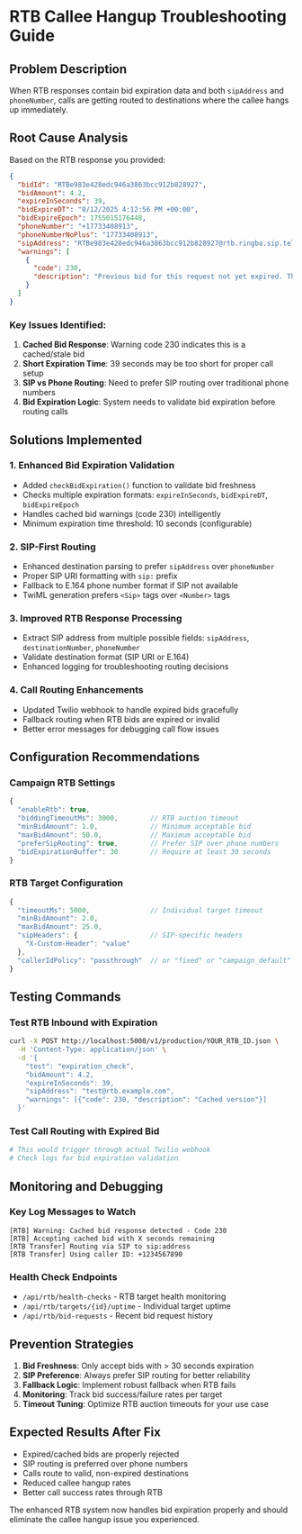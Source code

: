 # RTB Callee Hangup Troubleshooting Guide

## Problem Description
When RTB responses contain bid expiration data and both `sipAddress` and `phoneNumber`, calls are getting routed to destinations where the callee hangs up immediately.

## Root Cause Analysis

Based on the RTB response you provided:
```json
{
  "bidId": "RTBe983e428edc946a3863bcc912b828927",
  "bidAmount": 4.2,
  "expireInSeconds": 39,
  "bidExpireDT": "8/12/2025 4:12:56 PM +00:00",
  "bidExpireEpoch": 1755015176448,
  "phoneNumber": "+17733408913",
  "phoneNumberNoPlus": "17733408913",
  "sipAddress": "RTBe983e428edc946a3863bcc912b828927@rtb.ringba.sip.telnyx.com",
  "warnings": [
    {
      "code": 230,
      "description": "Previous bid for this request not yet expired. This is a cached version"
    }
  ]
}
```

### Key Issues Identified:

1. **Cached Bid Response**: Warning code 230 indicates this is a cached/stale bid
2. **Short Expiration Time**: 39 seconds may be too short for proper call setup
3. **SIP vs Phone Routing**: Need to prefer SIP routing over traditional phone numbers
4. **Bid Expiration Logic**: System needs to validate bid expiration before routing calls

## Solutions Implemented

### 1. Enhanced Bid Expiration Validation
- Added `checkBidExpiration()` function to validate bid freshness
- Checks multiple expiration formats: `expireInSeconds`, `bidExpireDT`, `bidExpireEpoch`
- Handles cached bid warnings (code 230) intelligently
- Minimum expiration time threshold: 10 seconds (configurable)

### 2. SIP-First Routing
- Enhanced destination parsing to prefer `sipAddress` over `phoneNumber`
- Proper SIP URI formatting with `sip:` prefix
- Fallback to E.164 phone number format if SIP not available
- TwiML generation prefers `<Sip>` tags over `<Number>` tags

### 3. Improved RTB Response Processing
- Extract SIP address from multiple possible fields: `sipAddress`, `destinationNumber`, `phoneNumber`
- Validate destination format (SIP URI or E.164)
- Enhanced logging for troubleshooting routing decisions

### 4. Call Routing Enhancements
- Updated Twilio webhook to handle expired bids gracefully
- Fallback routing when RTB bids are expired or invalid
- Better error messages for debugging call flow issues

## Configuration Recommendations

### Campaign RTB Settings
```javascript
{
  "enableRtb": true,
  "biddingTimeoutMs": 3000,        // RTB auction timeout
  "minBidAmount": 1.0,             // Minimum acceptable bid
  "maxBidAmount": 50.0,            // Maximum acceptable bid
  "preferSipRouting": true,        // Prefer SIP over phone numbers
  "bidExpirationBuffer": 30        // Require at least 30 seconds
}
```

### RTB Target Configuration
```javascript
{
  "timeoutMs": 5000,               // Individual target timeout
  "minBidAmount": 2.0,
  "maxBidAmount": 25.0,
  "sipHeaders": {                  // SIP-specific headers
    "X-Custom-Header": "value"
  },
  "callerIdPolicy": "passthrough"  // or "fixed" or "campaign_default"
}
```

## Testing Commands

### Test RTB Inbound with Expiration
```bash
curl -X POST http://localhost:5000/v1/production/YOUR_RTB_ID.json \
  -H 'Content-Type: application/json' \
  -d '{
    "test": "expiration_check",
    "bidAmount": 4.2,
    "expireInSeconds": 39,
    "sipAddress": "test@rtb.example.com",
    "warnings": [{"code": 230, "description": "Cached version"}]
  }'
```

### Test Call Routing with Expired Bid
```bash
# This would trigger through actual Twilio webhook
# Check logs for bid expiration validation
```

## Monitoring and Debugging

### Key Log Messages to Watch
```
[RTB] Warning: Cached bid response detected - Code 230
[RTB] Accepting cached bid with X seconds remaining
[RTB Transfer] Routing via SIP to sip:address
[RTB Transfer] Using caller ID: +1234567890
```

### Health Check Endpoints
- `/api/rtb/health-checks` - RTB target health monitoring
- `/api/rtb/targets/{id}/uptime` - Individual target uptime
- `/api/rtb/bid-requests` - Recent bid request history

## Prevention Strategies

1. **Bid Freshness**: Only accept bids with > 30 seconds expiration
2. **SIP Preference**: Always prefer SIP routing for better reliability
3. **Fallback Logic**: Implement robust fallback when RTB fails
4. **Monitoring**: Track bid success/failure rates per target
5. **Timeout Tuning**: Optimize RTB auction timeouts for your use case

## Expected Results After Fix

- Expired/cached bids are properly rejected
- SIP routing is preferred over phone numbers
- Calls route to valid, non-expired destinations
- Reduced callee hangup rates
- Better call success rates through RTB

The enhanced RTB system now handles bid expiration properly and should eliminate the callee hangup issue you experienced.